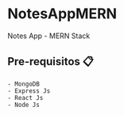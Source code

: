 # NotesAppMERN
Notes App - MERN Stack

## Pre-requisitos 📋

```
- MongoDB
- Express Js
- React Js
- Node Js

```
